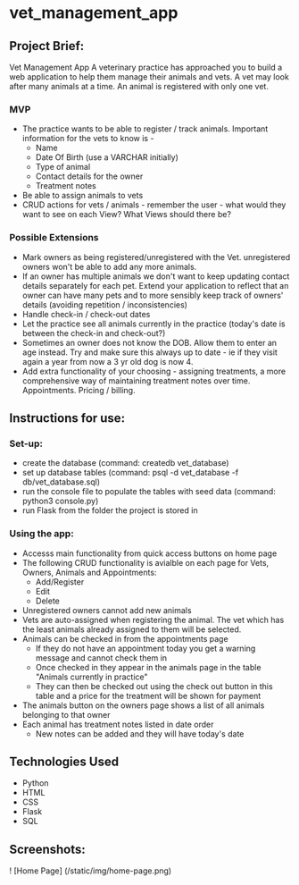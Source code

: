 # vet_management_app

## Project Brief: 
Vet Management App
A veterinary practice has approached you to build a web application to help them manage their animals and vets. A vet may look after many animals at a time. An animal is registered with only one vet.

### MVP
- The practice wants to be able to register / track animals. Important information for the vets to know is -
  - Name
  - Date Of Birth (use a VARCHAR initially)
  - Type of animal
  - Contact details for the owner
  - Treatment notes
- Be able to assign animals to vets
- CRUD actions for vets / animals - remember the user - what would they want to see on each View? What Views should there be?
### Possible Extensions
- Mark owners as being registered/unregistered with the Vet. unregistered owners won't be able to add any more animals.
- If an owner has multiple animals we don't want to keep updating contact details separately for each pet. Extend your application to reflect that an owner can have many pets and to more sensibly keep track of owners' details (avoiding repetition / inconsistencies)
- Handle check-in / check-out dates
- Let the practice see all animals currently in the practice (today's date is between the check-in and check-out?)
- Sometimes an owner does not know the DOB. Allow them to enter an age instead. Try and make sure this always up to date - ie if they visit again a year from now a 3 yr old dog is now 4.
- Add extra functionality of your choosing - assigning treatments, a more comprehensive way of maintaining treatment notes over time. Appointments. Pricing / billing.

## Instructions for use:
### Set-up:
  - create the database (command: createdb vet_database)
  - set up database tables (command: psql -d vet_database -f db/vet_database.sql)
  - run the console file to populate the tables with seed data (command: python3 console.py)
  - run Flask from the folder the project is stored in
### Using the app:
  - Accesss main functionality from quick access buttons on home page
  - The following CRUD functionality is avialble on each page for Vets, Owners, Animals and Appointments:
    - Add/Register
    - Edit
    - Delete
  - Unregistered owners cannot add new animals
  - Vets are auto-assigned when registering the animal. The vet which has the least animals already assigned to them will be selected.
  - Animals can be checked in from the appointments page
    - If they do not have an appointment today you get a warning message and cannot check them in
    - Once checked in they appear in the animals page in the table "Animals currently in practice"
    - They can then be checked out using the check out button in this table and a price for the treatment will be shown for payment
  - The animals button on the owners page shows a list of all animals belonging to that owner
  - Each animal has treatment notes listed in date order
    - New notes can be added and they will have today's date

## Technologies Used
- Python
- HTML
- CSS
- Flask
- SQL

## Screenshots:
! [Home Page] (/static/img/home-page.png)
